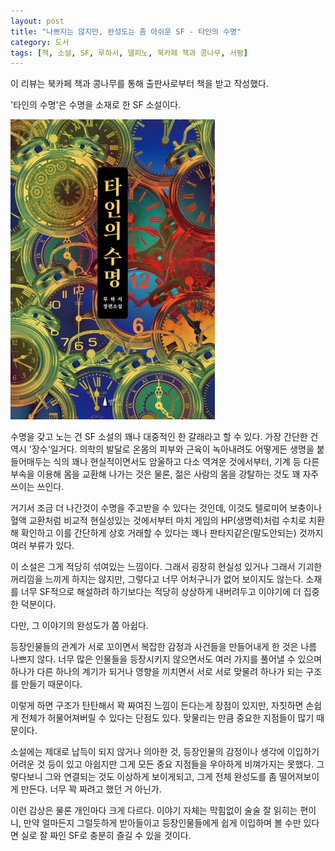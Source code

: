 ```yaml
---
layout: post
title: "나쁘지는 않지만, 완성도는 좀 아쉬운 SF - 타인의 수명"
category: 도서
tags: [책, 소설, SF, 루하서, 델피노, 북카페 책과 콩나무, 서평]
---
```


<div class="im im-info">
이 리뷰는 북카페 책과 콩나무를 통해 출판사로부터 책을 받고 작성했다.
</div>



'타인의 수명'은
수명을 소재로 한 SF 소설이다.

![표지](/images/book/the-lifespan-of-others-book.jpg)

수명을 갖고 노는 건 SF 소설의 꽤나 대중적인 한 갈래라고 할 수 있다.
가장 간단한 건 역시 '장수'일거다.
의학의 발달로 온몸의 피부와 근육이 녹아내려도 어떻게든 생명을 붙들어매두는 식의
꽤나 현실적이면서도 암울하고 다소 역겨운 것에서부터,
기계 등 다른 부속을 이용해 몸을 교환해 나가는 것은 물론,
젊은 사람의 몸을 강탈하는 것도 꽤 자주 쓰이는 쓰인다.

거기서 조금 더 나간것이 수명을 주고받을 수 있다는 것인데,
이것도 텔로미어 보충이나 혈액 교환처럼 비교적 현실성있는 것에서부터
마치 게임의 HP(생명력)처럼 수치로 치환해 확인하고
이를 간단하게 상호 거래할 수 있다는 꽤나 판타지같은(말도안되는) 것까지 여러 부류가 있다.

이 소설은 그게 적당히 섞여있는 느낌이다.
그래서 굉장히 현실성 있거나 그래서 기괴한 꺼리낌을 느끼게 하지는 않지만,
그렇다고 너무 어처구니가 없어 보이지도 않는다.
소재를 너무 SF적으로 해설하려 하기보다는
적당히 상상하게 내버려두고 이야기에 더 집중한 덕분이다.

다만, 그 이야기의 완성도가 쫌 아쉽다.

등장인물들의 관계가 서로 꼬이면서
복잡한 감정과 사건들을 만들어내게 한 것은 나름 나쁘지 않다.
너무 많은 인물들을 등장시키지 않으면서도 여러 가지를 풀어낼 수 있으며
하나가 다른 하나의 계기가 되거나 영향을 끼치면서
서로 서로 맞물려 하나가 되는 구조를 만들기 때문이다.

이렇게 하면 구조가 탄탄해서 꽉 짜여진 느낌이 든다는게 장점이 있지만,
자칫하면 손쉽게 전체가 허물어져버릴 수 있다는 단점도 있다.
맞물리는 만큼 중요한 지점들이 많기 때문이다.

소설에는 제대로 납득이 되지 않거나 의아한 것,
등장인물의 감정이나 생각에 이입하기 어려운 것 등이 있고
아쉽지만 그게 모든 중요 지점들을 우아하게 비껴가지는 못했다.
그렇다보니 그와 연결되는 것도 이상하게 보이게되고,
그게 전체 완성도를 좀 떨어져보이게 만든다.
너무 꽉 짜려고 했던 거 아닌가.

이런 감상은 물론 개인마다 크게 다르다.
이야기 자체는 막힘없이 술술 잘 읽히는 편이니,
만약 얼마든지 그럴듯하게 받아들이고
등장인물들에게 쉽게 이입하며 볼 수만 있다면
실로 잘 짜인 SF로 충분히 즐길 수 있을 것이다.
